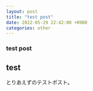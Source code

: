 ```yaml
---
layout: post
title: "test post"
date: 2022-05-29 22:42:00 +0900
categories: other 
---
```



### test post

## test

とりあえずのテストポスト。